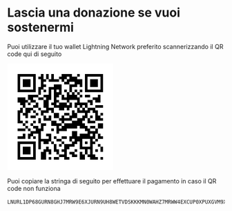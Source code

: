 # Lascia una donazione se vuoi sostenermi
Puoi utilizzare il tuo wallet Lightning Network preferito scannerizzando il QR code qui di seguito
<div class="container">
  <img src="/assets/invoice/Invoice.png" />
</div>

Puoi copiare la stringa di seguito per effettuare il pagamento in caso il QR code non funziona
```
LNURL1DP68GURN8GHJ7MRW9E6XJURN9UH8WETVDSKKKMN0WAHZ7MRWW4EXCUP0XPUXGVM9X4JX2VRZ8P3KVVMXXPSNW07RCK4
```
